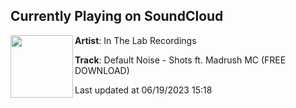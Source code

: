 ## Currently Playing on SoundCloud

[<img align="left" width="100" src="https://i1.sndcdn.com/artworks-2hUnFj9JVG26Exqy-GaYheA-t500x500.jpg">](https://soundcloud.com/inthelabrecordings/shots)

**Artist**: In The Lab Recordings 

**Track**: Default Noise - Shots ft. Madrush MC (FREE DOWNLOAD)

Last updated at 06/19/2023 15:18
